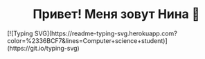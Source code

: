 ## 
<h1 align="center"> Привет! Меня зовут Нина 👻 </h1>
[![Typing SVG](https://readme-typing-svg.herokuapp.com?color=%2336BCF7&lines=Computer+science+student)](https://git.io/typing-svg)

<!--
**lojiloo/lojiloo** is a ✨ _special_ ✨ repository because its `README.md` (this file) appears on your GitHub profile.

Here are some ideas to get you started:

- 🔭 I’m currently working on ...
- 🌱 I’m currently learning ...
- 👯 I’m looking to collaborate on ...
- 🤔 I’m looking for help with ...
- 💬 Ask me about ...
- 📫 How to reach me: ...
- 😄 Pronouns: ...
- ⚡ Fun fact: ...
-->
